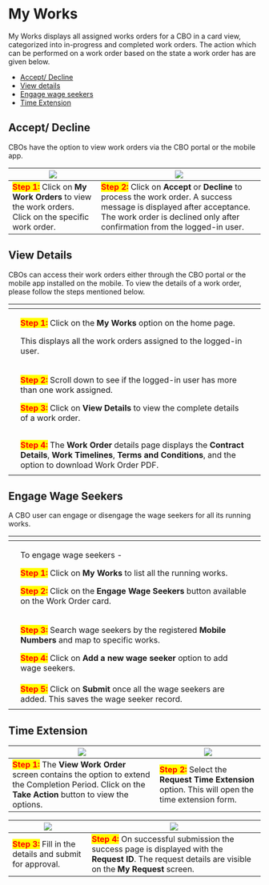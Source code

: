 # My Works

My Works displays all assigned works orders for a CBO in a card view, categorized into in-progress and completed work orders. The action which can be performed on a work order based on the state a work order has are given below.

* [Accept/ Decline](my-works.md#accept-decline)
* [View details](my-works.md#view-details)
* [Engage wage seekers](my-works.md#engage-wage-seekers)
* [Time Extension](my-works.md#time-extension)

## Accept/ Decline

CBOs have the option to view work orders via the CBO portal or the mobile app.

| ![](https://lh7-us.googleusercontent.com/y2Q8Vqop2R6JTsubUVOUDvT83Bcp5GbWyo-HlycWYFAKEg6zGVOzXiMNSPeIEB5mI\_mB42J9HBnaxXCsc6PBKsFNTkdlgdk8N7BPk5UA6JHwn8RSm0FrwyxjQLT-JdhQdgSWmBFwOXtOtxb8WmR-vw) | ![](https://lh7-us.googleusercontent.com/VXARnjBLzv4nt\_LpOWLePEIggq-eqtdOT06yE9pu2Hwy4VY78jTSHms8ylkGMmGs9to1WCPzGxioIUZYXmZrVf4XhIT\_-9pRO3GsVI4BoefOcSqAnN2-kpJM-oMCMDRrSeWguDgGZ\_E4-01smn2NqA)                                    |
| ------------------------------------------------------------------------------------------------------------------------------------------------------------------------------------------------- | -------------------------------------------------------------------------------------------------------------------------------------------------------------------------------------------------------------------------------------- |
| <mark style="color:red;">**Step 1:**</mark> Click on **My Work Orders** to view the work orders. Click on the specific work order.                                                                | <mark style="color:red;">**Step 2:**</mark> Click on **Accept** or **Decline** to process the work order. A success message is displayed after acceptance. The work order is declined only after confirmation from the logged-in user. |

## **View Details**

CBOs can access their work orders either through the CBO portal or the mobile app installed on the mobile. To view the details of a work order, please follow the steps mentioned below.&#x20;

<table data-card-size="large" data-view="cards"><thead><tr><th></th><th></th><th></th></tr></thead><tbody><tr><td><img src="../../../../../../.gitbook/assets/image (130).png" alt=""></td><td><p><mark style="color:red;"><strong>Step 1:</strong></mark> Click on the <strong>My Works</strong> option on the home page. </p><p>This displays all the work orders assigned to the logged-in user.</p></td><td></td></tr><tr><td><img src="../../../../../../.gitbook/assets/image (70).png" alt=""></td><td><p><mark style="color:red;"><strong>Step 2:</strong></mark> Scroll down to see if the logged-in user has more than one work assigned.</p><p><mark style="color:red;"><strong>Step 3:</strong></mark> Click on <strong>View Details</strong> to view the complete details of a work order.</p></td><td></td></tr><tr><td><img src="../../../../../../.gitbook/assets/image (1).png" alt=""></td><td></td><td></td></tr><tr><td><img src="../../../../../../.gitbook/assets/image (8).png" alt=""></td><td></td><td></td></tr><tr><td><img src="../../../../../../.gitbook/assets/image (56).png" alt=""></td><td><mark style="color:red;"><strong>Step 4:</strong></mark> The <strong>Work Order</strong> details page displays the <strong>Contract Details</strong>, <strong>Work Timelines</strong>, <strong>Terms and Conditions</strong>, and the option to download Work Order PDF.</td><td></td></tr><tr><td><img src="../../../../../../.gitbook/assets/image (100).png" alt=""></td><td></td><td></td></tr></tbody></table>

## **Engage Wage Seekers**

A CBO user can engage or disengage the wage seekers for all its running works.

<table data-card-size="large" data-view="cards"><thead><tr><th></th><th></th><th></th></tr></thead><tbody><tr><td><img src="../../../../../../.gitbook/assets/image (121).png" alt=""></td><td><p>To engage wage seekers -</p><p><mark style="color:red;"><strong>Step 1:</strong></mark> Click on <strong>My Works</strong> to list all the running works.</p><p><mark style="color:red;"><strong>Step 2:</strong></mark> Click on the <strong>Engage Wage Seekers</strong> button available on the Work Order card.</p></td><td></td></tr><tr><td><img src="../../../../../../.gitbook/assets/image (7).png" alt=""></td><td><p><mark style="color:red;"><strong>Step 3:</strong></mark> Search wage seekers by the registered <strong>Mobile Numbers</strong> and map to specific works. </p><p><mark style="color:red;"><strong>Step 4:</strong></mark> Click on <strong>Add a new wage seeker</strong> option to add wage seekers.</p></td><td></td></tr><tr><td><img src="../../../../../../.gitbook/assets/image (106).png" alt=""></td><td><mark style="color:red;"><strong>Step 5:</strong></mark> Click on <strong>Submit</strong> once all the wage seekers are added. This saves the wage seeker record.</td><td></td></tr><tr><td><img src="../../../../../../.gitbook/assets/image (47).png" alt=""></td><td></td><td></td></tr></tbody></table>

## **Time Extension**

| ![](https://lh4.googleusercontent.com/1UnzN2NgYgO\_eqY3ZJra7SFLGab1w6xEm1G8cKeq8\_RJSKnZr5wJFOaYsc0fj721y9u4Pb0AnHz\_u-RCZB9G1wsFksXjI1iDq44tsZKLq8NBPNsAnme1DEBKuxwQs\_Zx6eCjKHFvftACzEp4EIo7gA) | ![](https://lh3.googleusercontent.com/vesvaEQDxgDy0h80mU9ZG9\_d2m28ytimDg\_HCn6JH6ZMPkgeDm0Fw82H-F1pxpApfnNQO1J5HErZsqao-uKXsn7dB-UhjjxIrbOj-hJTeo3BilF2yQrq-rgmWk\_9y8WfqHkwzXC7FhGhrQZXE6W7lw) |
| ------------------------------------------------------------------------------------------------------------------------------------------------------------------------------------------------- | ------------------------------------------------------------------------------------------------------------------------------------------------------------------------------------------------ |
| <mark style="color:red;">**Step 1:**</mark> The **View Work Order** screen contains the option to extend the Completion Period. Click on the **Take Action** button to view the options.          | <mark style="color:red;">**Step 2:**</mark> Select the **Request Time Extension** option. This will open the time extension form.                                                                |

| ![](https://lh3.googleusercontent.com/Mleo9lsKpMC1Wm44DCG34zQRBCnDOrkCjGkKkyO6Xlkbb4Y\_fAyH\_GTTtnrAO5AqWJx-tfJdsxJ9OGPHCf88isU-fDK\_gf7YkKlervW9WGhBS00kFTSjVYc99OJvlmM\_baHkbEX4dceMzMTbPNWeug) | ![](https://lh5.googleusercontent.com/gQ7\_MlBlzay6N\_2MwGEFGo\_5msp4zU40X657HsHqjRS3W\_cHnZucfSX43dD-R-7imFBFpHG5Ea2CkSdLmpqp8LxF6dMaI4IOQOK3fxJd0RCfTNuhG8jbbQ13o7Ve5kUsKyaE1eRQkH4XFbB6NENC5A) |
| ------------------------------------------------------------------------------------------------------------------------------------------------------------------------------------------------- | ------------------------------------------------------------------------------------------------------------------------------------------------------------------------------------------------- |
| <mark style="color:red;">**Step 3:**</mark> Fill in the details and submit for approval.                                                                                                          | <mark style="color:red;">**Step 4:**</mark> On successful submission the success page is displayed with the **Request ID**. The request details are visible on the **My Request** screen.         |

